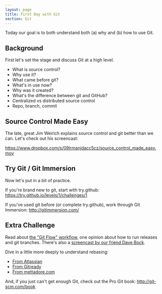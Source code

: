 ```yaml
---
layout: page
title: First Day with Git
section: Git
---
```


Today our goal is to both understand both (a) why and (b) how to use Git.

## Background

First let's set the stage and discuss Git at a high level.

* What is source control?
* Why use it?
* What came before git?
* What's in use now?
* Why was it created?
* What's the difference between git and GitHub?
* Centralized vs distributed source control
* Repo, branch, commit

## Source Control Made Easy

The late, great Jim Weirich explains source control and git better than we can. Let's check out his screencast:

https://www.dropbox.com/s/09lrmanjdacc5cz/source_control_made_easy.mov

## Try Git / Git Immersion

Now let's put in a bit of practice.

If you're brand new to git, start with try.github: https://try.github.io/levels/1/challenges/1

If you've used git before (or complete try.github), work through Git Immersion: http://gitimmersion.com/

## Extra Challenge

Read about [the "Git Flow" workflow](http://nvie.com/posts/a-successful-git-branching-model/),
one opinion about how to run releases and git branches. There's also a [screencast
by our friend Dave Bock](http://nvie.com/posts/a-git-flow-screencast/).

Dive in a little more deeply to understand rebasing:

* [From Atlassian](https://www.atlassian.com/git/tutorial/rewriting-git-history#!rebase)
* [From Gitready](http://gitready.com/intermediate/2009/01/31/intro-to-rebase.html)
* [From mettadore.com](http://mettadore.com/analysis/a-simple-git-rebase-workflow-explained/)

And, if you just can't get enough Git, check out the Pro Git book: http://git-scm.com/book
